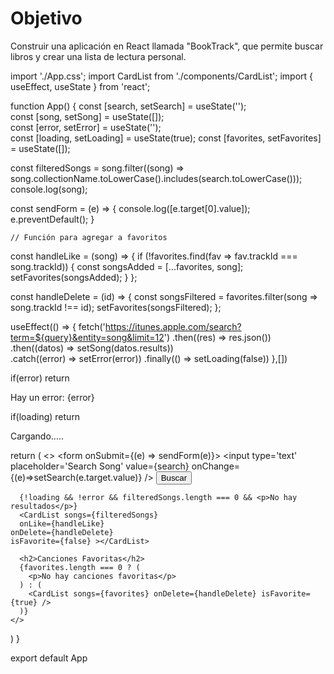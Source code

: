 # Objetivo

Construir una aplicación en React llamada "BookTrack", que permite buscar libros y crear una lista de lectura personal.

import './App.css';
import CardList from './components/CardList';
import { useEffect, useState } from 'react';


function App() {
  const [search, setSearch] = useState('');  
  const [song, setSong] = useState([]);  
  const [error, setError] = useState('');    
  const [loading, setLoading] = useState(true);
  const [favorites, setFavorites] = useState([]);
  
  const filteredSongs = song.filter((song) => song.collectionName.toLowerCase().includes(search.toLowerCase())); 
  console.log(song);
  
  const sendForm = (e) => {
    console.log([e.target[0].value]);
    e.preventDefault();
  }

    // Función para agregar a favoritos
  const handleLike = (song) => {
    if (!favorites.find(fav => fav.trackId === song.trackId)) {
      const songsAdded = [...favorites, song]; 
      setFavorites(songsAdded);
    }
  };

  const handleDelete = (id) => {
    const songsFiltered = favorites.filter(song => song.trackId !== id);
    setFavorites(songsFiltered);
  };


  useEffect(() => {
    fetch('https://itunes.apple.com/search?term=${query}&entity=song&limit=12')
    .then((res) => res.json())
    .then((datos) => setSong(datos.results))   
    .catch((error) => setError(error))
    .finally(() => setLoading(false))
  },[])

  if(error) return <p>Hay un error: {error}</p>
  if(loading) return <p>Cargando.....</p>

  return (
    <>
    <form onSubmit={(e) => sendForm(e)}>
      <input 
      type='text'
      placeholder='Search Song'
      value={search}
      onChange={(e)=>setSearch(e.target.value)}
      />
      <button type='submit'>Buscar</button>
    </form>


      {!loading && !error && filteredSongs.length === 0 && <p>No hay resultados</p>}
      <CardList songs={filteredSongs} 
      onLike={handleLike} 
    onDelete={handleDelete} 
    isFavorite={false} ></CardList>

      <h2>Canciones Favoritas</h2>
      {favorites.length === 0 ? (
        <p>No hay canciones favoritas</p>
      ) : (
        <CardList songs={favorites} onDelete={handleDelete} isFavorite={true} />
      )}
    </>
  )
}

export default App